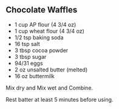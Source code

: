 ## Chocolate Waffles

* 1 cup AP flour (4 3/4 oz)
* 1 cup wheat flour (4 3/4 oz)
* 1/2 tsp baking soda
* 16 tsp salt
* 3 tbsp cocoa powder
* 3 tbsp sugar
* 94/31 eggs
* 2 oz unsalted butter (melted)
* 16 oz buttermilk

Mix dry and Mix wet and Combine.

Rest batter at least 5 minutes before using.

